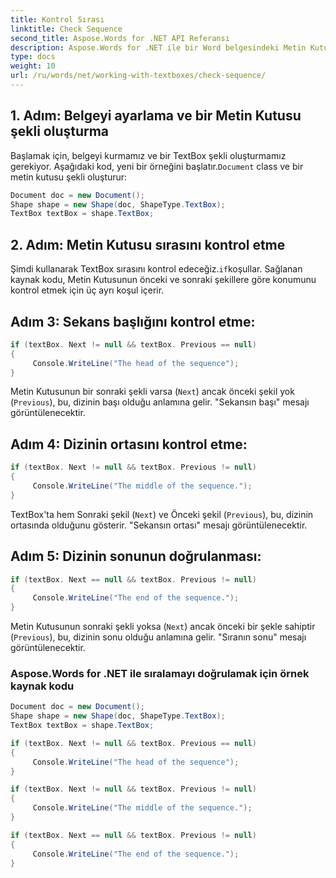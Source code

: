 ```yaml
---
title: Kontrol Sırası
linktitle: Check Sequence
second_title: Aspose.Words for .NET API Referansı
description: Aspose.Words for .NET ile bir Word belgesindeki Metin Kutularının sırasını nasıl kontrol edeceğinizi öğrenin.
type: docs
weight: 10
url: /ru/words/net/working-with-textboxes/check-sequence/
---
```


## 1. Adım: Belgeyi ayarlama ve bir Metin Kutusu şekli oluşturma

 Başlamak için, belgeyi kurmamız ve bir TextBox şekli oluşturmamız gerekiyor. Aşağıdaki kod, yeni bir örneğini başlatır.`Document` class ve bir metin kutusu şekli oluşturur:

```csharp
Document doc = new Document();
Shape shape = new Shape(doc, ShapeType.TextBox);
TextBox textBox = shape.TextBox;
```

## 2. Adım: Metin Kutusu sırasını kontrol etme

 Şimdi kullanarak TextBox sırasını kontrol edeceğiz.`if`koşullar. Sağlanan kaynak kodu, Metin Kutusunun önceki ve sonraki şekillere göre konumunu kontrol etmek için üç ayrı koşul içerir.

## Adım 3: Sekans başlığını kontrol etme:

```csharp
if (textBox. Next != null && textBox. Previous == null)
{
     Console.WriteLine("The head of the sequence");
}
```

Metin Kutusunun bir sonraki şekli varsa (`Next`) ancak önceki şekil yok (`Previous`), bu, dizinin başı olduğu anlamına gelir. "Sekansın başı" mesajı görüntülenecektir.

## Adım 4: Dizinin ortasını kontrol etme:

```csharp
if (textBox. Next != null && textBox. Previous != null)
{
     Console.WriteLine("The middle of the sequence.");
}
```

TextBox'ta hem Sonraki şekil (`Next`) ve Önceki şekil (`Previous`), bu, dizinin ortasında olduğunu gösterir. "Sekansın ortası" mesajı görüntülenecektir.

## Adım 5: Dizinin sonunun doğrulanması:

```csharp
if (textBox. Next == null && textBox. Previous != null)
{
     Console.WriteLine("The end of the sequence.");
}
```

Metin Kutusunun sonraki şekli yoksa (`Next`) ancak önceki bir şekle sahiptir (`Previous`), bu, dizinin sonu olduğu anlamına gelir. "Sıranın sonu" mesajı görüntülenecektir.

### Aspose.Words for .NET ile sıralamayı doğrulamak için örnek kaynak kodu

```csharp
Document doc = new Document();
Shape shape = new Shape(doc, ShapeType.TextBox);
TextBox textBox = shape.TextBox;

if (textBox. Next != null && textBox. Previous == null)
{
     Console.WriteLine("The head of the sequence");
}

if (textBox. Next != null && textBox. Previous != null)
{
     Console.WriteLine("The middle of the sequence.");
}

if (textBox. Next == null && textBox. Previous != null)
{
     Console.WriteLine("The end of the sequence.");
}
```